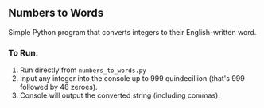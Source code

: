 <h2>Numbers to Words</h2>

<p>Simple Python program that converts integers to their English-written word.</p>

<h3>To Run:</h3>
<ol>
  <li>Run directly from <code>numbers_to_words.py</code></li>
  <li>Input any integer into the console up to 999 quindecillion (that's 999 followed by 48 zeroes).</li>
  <li>Console will output the converted string (including commas).</li>
</ol>
